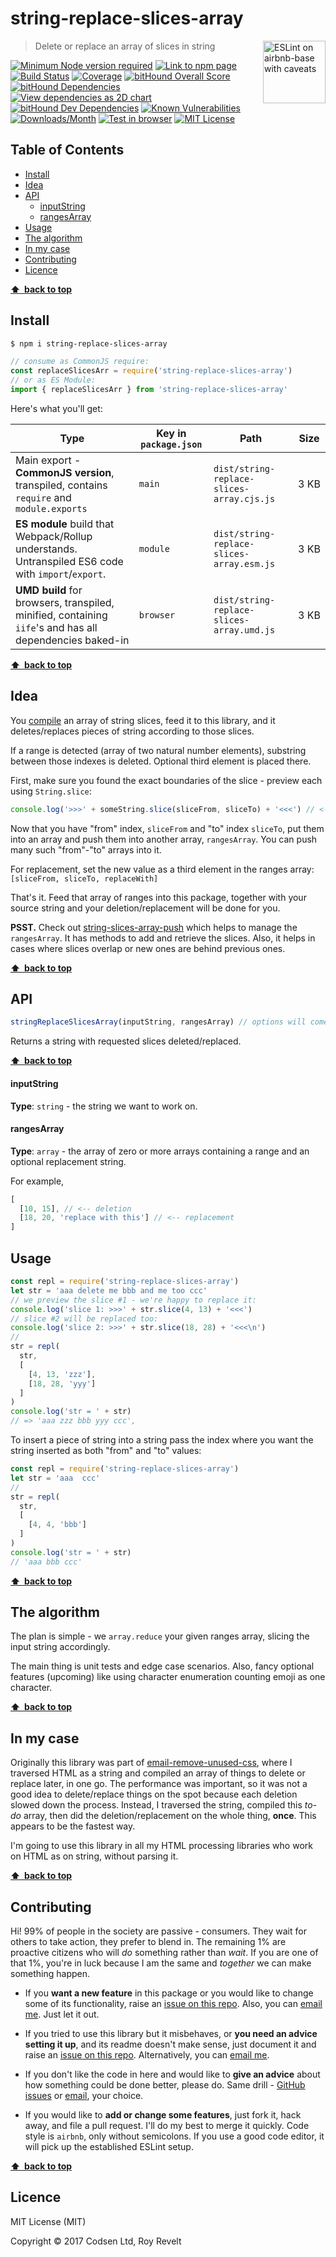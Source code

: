 # string-replace-slices-array

<a href="https://github.com/revelt/eslint-on-airbnb-base-badge" style="float: right; padding: 0 0 20px 20px;"><img src="https://cdn.rawgit.com/revelt/eslint-on-airbnb-base-badge/0c3e46c9/lint-badge.svg" alt="ESLint on airbnb-base with caveats" width="100" align="right"></a>

> Delete or replace an array of slices in string

[![Minimum Node version required][node-img]][node-url]
[![Link to npm page][npm-img]][npm-url]
[![Build Status][travis-img]][travis-url]
[![Coverage][cov-img]][cov-url]
[![bitHound Overall Score][overall-img]][overall-url]
[![bitHound Dependencies][deps-img]][deps-url]
[![View dependencies as 2D chart][deps2d-img]][deps2d-url]
[![bitHound Dev Dependencies][dev-img]][dev-url]
[![Known Vulnerabilities][vulnerabilities-img]][vulnerabilities-url]
[![Downloads/Month][downloads-img]][downloads-url]
[![Test in browser][runkit-img]][runkit-url]
[![MIT License][license-img]][license-url]

## Table of Contents

<!-- START doctoc generated TOC please keep comment here to allow auto update -->
<!-- DON'T EDIT THIS SECTION, INSTEAD RE-RUN doctoc TO UPDATE -->


- [Install](#install)
- [Idea](#idea)
- [API](#api)
    - [inputString](#inputstring)
    - [rangesArray](#rangesarray)
- [Usage](#usage)
- [The algorithm](#the-algorithm)
- [In my case](#in-my-case)
- [Contributing](#contributing)
- [Licence](#licence)

<!-- END doctoc generated TOC please keep comment here to allow auto update -->

**[⬆ &nbsp;back to top](#)**

## Install

```bash
$ npm i string-replace-slices-array
```

```js
// consume as CommonJS require:
const replaceSlicesArr = require('string-replace-slices-array')
// or as ES Module:
import { replaceSlicesArr } from 'string-replace-slices-array'
```

Here's what you'll get:

Type            | Key in `package.json` | Path  | Size
----------------|-----------------------|-------|--------
Main export - **CommonJS version**, transpiled, contains `require` and `module.exports` | `main`                | `dist/string-replace-slices-array.cjs.js` | 3&nbsp;KB
**ES module** build that Webpack/Rollup understands. Untranspiled ES6 code with `import`/`export`. | `module`              | `dist/string-replace-slices-array.esm.js` | 3&nbsp;KB
**UMD build** for browsers, transpiled, minified, containing `iife`'s and has all dependencies baked-in | `browser`            | `dist/string-replace-slices-array.umd.js` | 3&nbsp;KB

**[⬆ &nbsp;back to top](#)**

## Idea

You [compile](https://github.com/codsen/string-slices-array-push) an array of string slices, feed it to this library, and it deletes/replaces pieces of string according to those slices.

If a range is detected (array of two natural number elements), substring between those indexes is deleted. Optional third element is placed there.

First, make sure you found the exact boundaries of the slice - preview each using `String.slice`:

```js
console.log('>>>' + someString.slice(sliceFrom, sliceTo) + '<<<') // <--- make sure what you see is exactly what you want deleted/replaced or the place where it starts is exactly where you want string inserted
```

Now that you have "from" index, `sliceFrom` and "to" index `sliceTo`, put them into an array and push them into another array, `rangesArray`. You can push many such "from"-"to" arrays into it.

For replacement, set the new value as a third element in the ranges array: `[sliceFrom, sliceTo, replaceWith]`

That's it. Feed that array of ranges into this package, together with your source string and your deletion/replacement will be done for you.

**PSST.** Check out [string-slices-array-push](https://github.com/codsen/string-slices-array-push) which helps to manage the `rangesArray`. It has methods to add and retrieve the slices. Also, it helps in cases where slices overlap or new ones are behind previous ones.

**[⬆ &nbsp;back to top](#)**

## API

```js
stringReplaceSlicesArray(inputString, rangesArray) // options will come in later releases
```

Returns a string with requested slices deleted/replaced.

**[⬆ &nbsp;back to top](#)**

#### inputString

**Type**: `string` - the string we want to work on.

#### rangesArray

**Type**: `array` - the array of zero or more arrays containing a range and an optional replacement string.

For example,

```js
[
  [10, 15], // <-- deletion
  [18, 20, 'replace with this'] // <-- replacement
]
```

## Usage

```js
const repl = require('string-replace-slices-array')
let str = 'aaa delete me bbb and me too ccc'
// we preview the slice #1 - we're happy to replace it:
console.log('slice 1: >>>' + str.slice(4, 13) + '<<<')
// slice #2 will be replaced too:
console.log('slice 2: >>>' + str.slice(18, 28) + '<<<\n')
//
str = repl(
  str,
  [
    [4, 13, 'zzz'],
    [18, 28, 'yyy']
  ]
)
console.log('str = ' + str)
// => 'aaa zzz bbb yyy ccc',
```

To insert a piece of string into a string pass the index where you want the string inserted as both "from" and "to" values:

```js
const repl = require('string-replace-slices-array')
let str = 'aaa  ccc'
//
str = repl(
  str,
  [
    [4, 4, 'bbb']
  ]
)
console.log('str = ' + str)
// 'aaa bbb ccc'
```

**[⬆ &nbsp;back to top](#)**

## The algorithm

The plan is simple - we `array.reduce` your given ranges array, slicing the input string accordingly.

The main thing is unit tests and edge case scenarios. Also, fancy optional features (upcoming) like using character enumeration counting emoji as one character.

**[⬆ &nbsp;back to top](#)**

## In my case

Originally this library was part of [email-remove-unused-css](https://github.com/codsen/email-remove-unused-css/), where I traversed HTML as a string and compiled an array of things to delete or replace later, in one go. The performance was important, so it was not a good idea to delete/replace things on the spot because each deletion slowed down the process. Instead, I traversed the string, compiled this _to-do_ array, then did the deletion/replacement on the whole thing, **once**. This appears to be the fastest way.

I'm going to use this library in all my HTML processing libraries who work on HTML as on string, without parsing it.

**[⬆ &nbsp;back to top](#)**

## Contributing

Hi! 99% of people in the society are passive - consumers. They wait for others to take action, they prefer to blend in. The remaining 1% are proactive citizens who will _do_ something rather than _wait_. If you are one of that 1%, you're in luck because I am the same and _together_ we can make something happen.

* If you **want a new feature** in this package or you would like to change some of its functionality, raise an [issue on this repo](https://github.com/codsen/string-replace-slices-array/issues). Also, you can [email me](mailto:roy@codsen.com). Just let it out.

* If you tried to use this library but it misbehaves, or **you need an advice setting it up**, and its readme doesn't make sense, just document it and raise an [issue on this repo](https://github.com/codsen/string-replace-slices-array/issues). Alternatively, you can [email me](mailto:roy@codsen.com).

* If you don't like the code in here and would like to **give an advice** about how something could be done better, please do. Same drill - [GitHub issues](https://github.com/codsen/string-replace-slices-array/issues) or [email](mailto:roy@codsen.com), your choice.

* If you would like to **add or change some features**, just fork it, hack away, and file a pull request. I'll do my best to merge it quickly. Code style is `airbnb`, only without semicolons. If you use a good code editor, it will pick up the established ESLint setup.

**[⬆ &nbsp;back to top](#)**

## Licence

MIT License (MIT)

Copyright © 2017 Codsen Ltd, Roy Revelt

[node-img]: https://img.shields.io/node/v/string-replace-slices-array.svg?style=flat-square&label=works%20on%20node
[node-url]: https://www.npmjs.com/package/string-replace-slices-array

[npm-img]: https://img.shields.io/npm/v/string-replace-slices-array.svg?style=flat-square&label=release
[npm-url]: https://www.npmjs.com/package/string-replace-slices-array

[travis-img]: https://img.shields.io/travis/codsen/string-replace-slices-array.svg?style=flat-square
[travis-url]: https://travis-ci.org/codsen/string-replace-slices-array

[cov-img]: https://coveralls.io/repos/github/codsen/string-replace-slices-array/badge.svg?style=flat-square?branch=master
[cov-url]: https://coveralls.io/github/codsen/string-replace-slices-array?branch=master

[overall-img]: https://img.shields.io/bithound/code/github/codsen/string-replace-slices-array.svg?style=flat-square
[overall-url]: https://www.bithound.io/github/codsen/string-replace-slices-array

[deps-img]: https://img.shields.io/bithound/dependencies/github/codsen/string-replace-slices-array.svg?style=flat-square
[deps-url]: https://www.bithound.io/github/codsen/string-replace-slices-array/master/dependencies/npm

[deps2d-img]: https://img.shields.io/badge/deps%20in%202D-see_here-08f0fd.svg?style=flat-square
[deps2d-url]: http://npm.anvaka.com/#/view/2d/string-replace-slices-array

[dev-img]: https://img.shields.io/bithound/devDependencies/github/codsen/string-replace-slices-array.svg?style=flat-square
[dev-url]: https://www.bithound.io/github/codsen/string-replace-slices-array/master/dependencies/npm

[vulnerabilities-img]: https://snyk.io/test/github/codsen/string-replace-slices-array/badge.svg?style=flat-square
[vulnerabilities-url]: https://snyk.io/test/github/codsen/string-replace-slices-array

[downloads-img]: https://img.shields.io/npm/dm/string-replace-slices-array.svg?style=flat-square
[downloads-url]: https://npmcharts.com/compare/string-replace-slices-array

[runkit-img]: https://img.shields.io/badge/runkit-test_in_browser-a853ff.svg?style=flat-square
[runkit-url]: https://npm.runkit.com/string-replace-slices-array

[license-img]: https://img.shields.io/npm/l/string-replace-slices-array.svg?style=flat-square
[license-url]: https://github.com/codsen/string-replace-slices-array/blob/master/license.md
